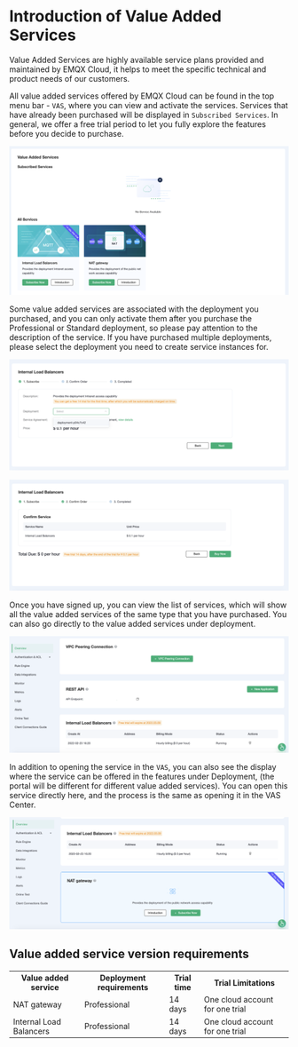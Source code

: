 # Introduction of Value Added Services

Value Added Services are highly available service plans provided and maintained by EMQX Cloud, it helps to meet the specific technical and product needs of our customers.

All value added services offered by EMQX Cloud can be found in the top menu bar - `VAS`, where you can view and activate the services. Services that have already been purchased will be displayed in `Subscribed Services`. In general, we offer a free trial period to let you fully explore the features before you decide to purchase.

![](./_assets/intro_01.png)

Some value added services are associated with the deployment you purchased, and you can only activate them after you purchase the Professional or Standard deployment, so please pay attention to the description of the service. If you have purchased multiple deployments, please select the deployment you need to create service instances for.

![](./_assets/intro_02.png)

![](./_assets/intro_03.png)

Once you have signed up, you can view the list of services, which will show all the value added services of the same type that you have purchased. You can also go directly to the value added services under deployment.

![](./_assets/intro_04.png)

In addition to opening the service in the `VAS`, you can also see the display where the service can be offered in the features under Deployment, (the portal will be different for different value added services). You can open this service directly here, and the process is the same as opening it in the VAS Center.

![](./_assets/intro_05.png)


## Value added service version requirements

<table>
   <tr>
      <th>Value added service</th>
      <th>Deployment requirements</th>
      <th>Trial time</th>
      <th>Trial Limitations</th>
   </tr>
   <tr>
      <td>NAT gateway</td>
      <td>Professional</td>
      <td>14 days</td>
      <td>One cloud account for one trial</td>
   </tr>
   <tr>
      <td>Internal Load Balancers</td>
      <td>Professional</td>
      <td>14 days</td>
      <td>One cloud account for one trial</td>
   </tr>
</table>

